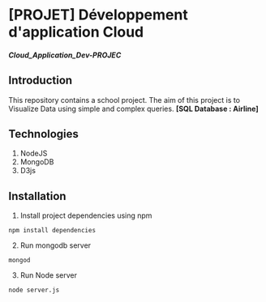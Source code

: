 # [PROJET] Développement d'application Cloud

##### Cloud_Application_Dev-PROJEC

## Introduction
This repository contains a school project.
The aim of this project is to Visualize Data using simple and complex queries.
<b>[SQL Database : Airline]</b>

## Technologies

1. NodeJS
2. MongoDB
3. D3js

## Installation

1. Install project dependencies using npm
```
npm install dependencies
```

2. Run mongodb server
```
mongod
```

3. Run Node server
```
node server.js
```
